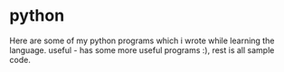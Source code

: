 python
======
Here are some of my python programs which i wrote while learning the language.
useful - has some more useful programs :), rest is all sample code.
